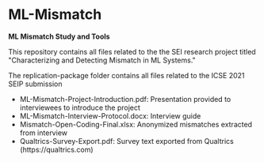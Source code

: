 # ML-Mismatch
<b>ML Mismatch Study and Tools</b>

This repository contains all files related to the the SEI research project titled "Characterizing and Detecting Mismatch in ML Systems."

The replication-package folder contains all files related to the ICSE 2021 SEIP submission

<ul>
  <li>ML-Mismatch-Project-Introduction.pdf: Presentation provided to interviewees to introduce the project</li>
  <li>ML-Mismatch-Interview-Protocol.docx: Interview guide</li>
  <li>Mismatch-Open-Coding-Final.xlsx: Anonymized mismatches extracted from interview</li>
  <li>Qualtrics-Survey-Export.pdf: Survey text exported from Qualtrics (https://qualtrics.com)</li>
</ul>
